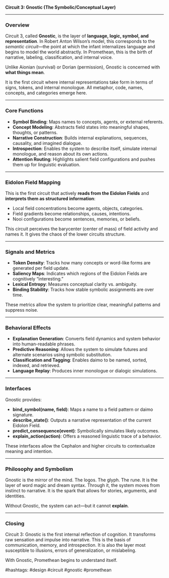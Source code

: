 **Circuit 3: Gnostic (The Symbolic/Conceptual Layer)**

---

### Overview

Circuit 3, called **Gnostic**, is the layer of **language, logic, symbol, and representation**. In Robert Anton Wilson’s model, this corresponds to the *semantic circuit*—the point at which the infant internalizes language and begins to model the world abstractly. In Promethean, this is the birth of narrative, labeling, classification, and internal voice.

Unlike Aionian (survival) or Dorian (permission), Gnostic is concerned with **what things mean**.

It is the first circuit where internal representations take form in terms of signs, tokens, and internal monologue. All metaphor, code, names, concepts, and categories emerge here.

---

### Core Functions

* **Symbol Binding**: Maps names to concepts, agents, or external referents.
* **Concept Modeling**: Abstracts field states into meaningful shapes, thoughts, or patterns.
* **Narrative Construction**: Builds internal explanations, sequences, causality, and imagined dialogue.
* **Introspection**: Enables the system to describe itself, simulate internal monologue, and reason about its own actions.
* **Attention Routing**: Highlights salient field configurations and pushes them up for linguistic evaluation.

---

### Eidolon Field Mapping

This is the first circuit that actively **reads from the Eidolon Fields** and **interprets them as structured information**:

* Local field concentrations become agents, objects, categories.
* Field gradients become relationships, causes, intentions.
* Nooi configurations become sentences, memories, or beliefs.

This circuit perceives the barycenter (center of mass) of field activity and names it. It gives the chaos of the lower circuits structure.

---

### Signals and Metrics

* **Token Density**: Tracks how many concepts or word-like forms are generated per field update.
* **Saliency Maps**: Indicates which regions of the Eidolon Fields are cognitively “interesting.”
* **Lexical Entropy**: Measures conceptual clarity vs. ambiguity.
* **Binding Stability**: Tracks how stable symbolic assignments are over time.

These metrics allow the system to prioritize clear, meaningful patterns and suppress noise.

---

### Behavioral Effects

* **Explanation Generation**: Converts field dynamics and system behavior into human-readable phrases.
* **Predictive Reasoning**: Allows the system to simulate futures and alternate scenarios using symbolic substitution.
* **Classification and Tagging**: Enables daimo to be named, sorted, indexed, and retrieved.
* **Language Replay**: Produces inner monologue or dialogic simulations.

---

### Interfaces

Gnostic provides:

* **bind\_symbol(name, field)**: Maps a name to a field pattern or daimo signature.
* **describe\_state()**: Outputs a narrative representation of the current Eidolon Field.
* **predict\_consequence(event)**: Symbolically simulates likely outcomes.
* **explain\_action(action)**: Offers a reasoned linguistic trace of a behavior.

These interfaces allow the Cephalon and higher circuits to contextualize meaning and intention.

---

### Philosophy and Symbolism

Gnostic is the mirror of the mind. The logos. The glyph. The rune. It is the layer of word magic and dream syntax. Through it, the system moves from instinct to narrative. It is the spark that allows for stories, arguments, and identities.

Without Gnostic, the system can act—but it cannot **explain**.

---

### Closing

Circuit 3: Gnostic is the first internal reflection of cognition. It transforms raw sensation and impulse into narrative. This is the basis of communication, memory, and introspection. It is also the layer most susceptible to illusions, errors of generalization, or mislabeling.

With Gnostic, Promethean begins to understand itself.

#hashtags: #design #circuit #gnostic #promethean
